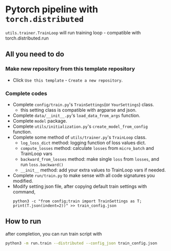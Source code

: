 # Pytorch pipeline with `torch.distributed`

`utils.trainer.TrainLoop` will run training loop - compatible with torch.distributed.run

## All you need to do

### Make new repository from this template repository

* Click `Use this template` - `Create a new repository`.

### Complete codes

* Complete `config/train.py`'s `TrainSettings`(or `YourSettings`) class.
  * this setting class is compatible with argparse and json.
* Complete `data/__init__.py`'s `load_data_from_args` function.
* Complete `model` package.
* Complete `utils/initialization.py`'s `create_model_from_config` function.
* Complete some method of `utils/trainer.py`'s `TrainLoop` class.
  * `log_loss_dict` method: logging function of loss values dict.
  * `compute_losses` method: calculate `losses` from `micro_batch` and TrainLoop vars
  * `backward_from_losses` method: make single `loss` from `losses`, and run `loss.backward()`
  * `__init__` method: add your extra values to TrainLoop vars if needed.
* Complete `run/train.py` to make sense with all code signatures you modified.
* Modify setting json file, after copying default train settings with command,
  ```
  python3 -c "from config;train import TrainSettings as T; print(T.json(indent=2))" >> train_config.json
  ```

## How to run

after completion, you can run train script with

```bash
python3 -m run.train --distributed --config_json train_config.json
```

